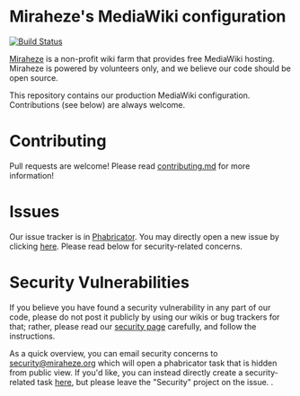 # Miraheze's MediaWiki configuration

[![Build Status](https://travis-ci.org/miraheze/mw-config.svg?branch=master)](https://travis-ci.org/miraheze/mw-config)

[Miraheze](https://meta.miraheze.org/) is a non-profit wiki farm that provides free MediaWiki hosting. Miraheze is powered by volunteers only, and we believe our code should be open source.

This repository contains our production MediaWiki configuration. Contributions (see below) are always welcome.

# Contributing

Pull requests are welcome! Please read [contributing.md](.github/CONTRIBUTING.md) for more information!

# Issues

Our issue tracker is in [Phabricator](https://phabricator.miraheze.org/maniphest/). You may directly open a new issue by clicking [here](https://phabricator.miraheze.org/maniphest/task/edit/form/1/). Please read below for security-related concerns.

# Security Vulnerabilities

If you believe you have found a security vulnerability in any part of our code, please do not post it publicly by using our wikis or bug trackers for that; rather, please read our [security page](https://meta.miraheze.org/wiki/Security) carefully, and follow the instructions.

As a quick overview, you can email security concerns to security@miraheze.org which will open a phabricator task that is hidden from public view. If you'd like, you can instead directly create a security-related task [here](https://phabricator.miraheze.org/maniphest/task/edit/form/2/), but please leave the "Security" project on the issue.
.
